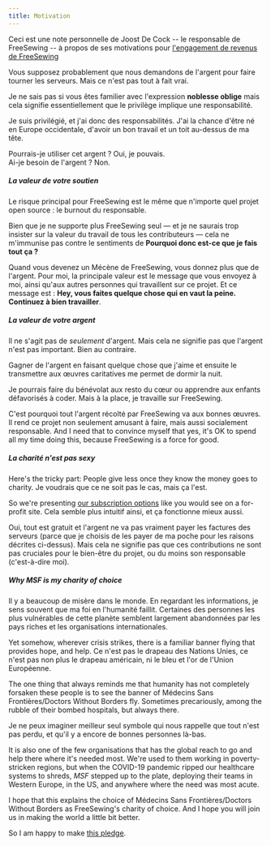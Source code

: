 ```yaml
---
title: Motivation
---
```


<Note>

Ceci est une note personnelle de Joost De Cock -- le responsable de FreeSewing -- à propos de
ses motivations pour [l'engagement de revenus de FreeSewing](/docs/various/pledge/)

</Note>

Vous supposez probablement que nous demandons de l'argent pour faire tourner les serveurs. Mais ce n'est pas tout à fait vrai.

Je ne sais pas si vous êtes familier avec l'expression **noblesse oblige** mais cela signifie essentiellement que le privilège implique une responsabilité.

Je suis privilégié, et j'ai donc des responsabilités. J'ai la chance d'être né en Europe occidentale, d'avoir un bon travail et un toit au-dessus de ma tête.

Pourrais-je utiliser cet argent ? Oui, je pouvais.  
Ai-je besoin de l'argent ? Non.

##### La valeur de votre soutien

Le risque principal pour FreeSewing est le même que n'importe quel projet open source : le burnout du responsable.

Bien que je ne supporte plus FreeSewing seul — et je ne saurais trop insister sur la valeur du travail de tous les contributeurs — cela ne m'immunise pas contre le sentiments de **Pourquoi donc est-ce que je fais tout ça ?**

Quand vous devenez un Mécène de FreeSewing, vous donnez plus que de l'argent. Pour moi, la principale valeur est le message que vous envoyez à moi, ainsi qu'aux autres personnes qui travaillent sur ce projet. Et ce message est : **Hey, vous faites quelque chose qui en vaut la peine. Continuez à bien travailler**.

##### La valeur de votre argent

Il ne s'agit pas de *seulement* d'argent. Mais cela ne signifie pas que l'argent n'est pas important. Bien au contraire.

Gagner de l'argent en faisant quelque chose que j'aime et ensuite le transmettre aux œuvres caritatives me permet de dormir la nuit.

Je pourrais faire du bénévolat aux resto du cœur ou apprendre aux enfants défavorisés à coder. Mais à la place, je travaille sur FreeSewing.

C'est pourquoi tout l'argent récolté par FreeSewing va aux bonnes œuvres. Il rend ce projet non seulement amusant à faire, mais aussi socialement responsable. And I need that to convince myself that yes, it's OK to spend all my time doing this, because FreeSewing is a force for good.

##### La charité n'est pas sexy
Here's the tricky part: People give less once they know the money goes to charity. Je voudrais que ce ne soit pas le cas, mais ça l'est.

So we're presenting [our subscription options](/community/join) like you would see on a for-profit site. Cela semble plus intuitif ainsi, et ça fonctionne mieux aussi.

Oui, tout est gratuit et l'argent ne va pas vraiment payer les factures des serveurs (parce que je choisis de les payer de ma poche pour les raisons décrites ci-dessus). Mais cela ne signifie pas que ces contributions ne sont pas cruciales pour le bien-être du projet, ou du moins son responsable (c'est-à-dire moi).

##### Why MSF is my charity of choice

Il y a beaucoup de misère dans le monde. En regardant les informations, je sens souvent que ma foi en l'humanité faillit. Certaines des personnes les plus vulnérables de cette planète semblent largement abandonnées par les pays riches et les organisations internationales.

Yet somehow, wherever crisis strikes, there is a familiar banner flying that provides hope, and help. Ce n'est pas le drapeau des Nations Unies, ce n'est pas non plus le drapeau américain, ni le bleu et l'or de l'Union Européenne.

The one thing that always reminds me that humanity has not completely forsaken these people is to see the banner of M&eacute;decins Sans Fronti&egrave;res/Doctors Without Borders fly. Sometimes precariously, among the rubble of their bombed hospitals, but always there.

Je ne peux imaginer meilleur seul symbole qui nous rappelle que tout n'est pas perdu, et qu'il y a encore de bonnes personnes là-bas.

It is also one of the few organisations that has the global reach to go and help there where it's needed most. We're used to them working in poverty-stricken regions, but when the COVID-19 pandemic ripped our healthcare systems to shreds, _MSF_ stepped up to the plate, deploying their teams in Western Europe, in the US, and anywhere where the need was most acute.

I hope that this explains the choice of M&eacute;decins Sans Fronti&egrave;res/Doctors Without Borders as FreeSewing's charity of choice. And I hope you will join us in making the world a little bit better.

So I am happy to make [this pledge](/docs/various/pledge/).

